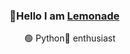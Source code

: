 <h3>👋Hello I am <a href="https://github.com/lemonadeforlife">Lemonade</a></h3>
<ul type="None">
<li>🟢 Python🐍 enthusiast</li>
</ul>
